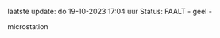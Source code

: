 laatste update: 
do 19-10-2023 17:04   uur 
Status: FAALT - geel - 
<div class="service Y">microstation</div>